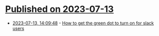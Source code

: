 # [Published on 2023-07-13](index.md)

* [2023-07-13, 14:09:48](https://lobste.rs/s/2hsmwg/how_get_green_dot_turn_on_for_slack_users) - [How to get the green dot to turn on for slack users](https://many.pw/synapse)
